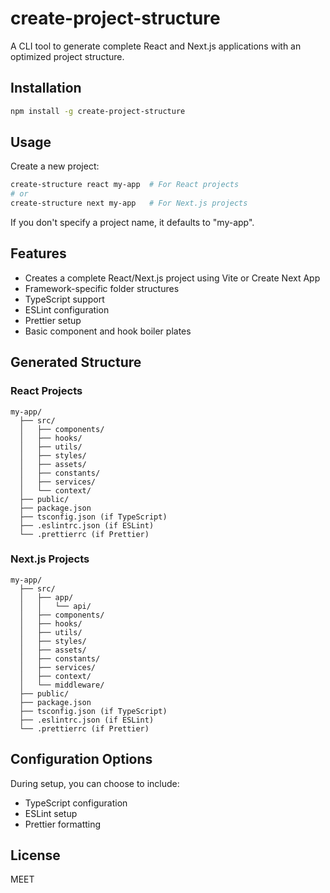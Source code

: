 # create-project-structure

A CLI tool to generate complete React and Next.js applications with an optimized project structure.

## Installation

```bash
npm install -g create-project-structure
```

## Usage

Create a new project:

```bash
create-structure react my-app  # For React projects
# or
create-structure next my-app   # For Next.js projects
```

If you don't specify a project name, it defaults to "my-app".

## Features

- Creates a complete React/Next.js project using Vite or Create Next App
- Framework-specific folder structures
- TypeScript support
- ESLint configuration
- Prettier setup
- Basic component and hook boiler plates

## Generated Structure

### React Projects

```
my-app/
  ├── src/
  │   ├── components/
  │   ├── hooks/
  │   ├── utils/
  │   ├── styles/
  │   ├── assets/
  │   ├── constants/
  │   ├── services/
  │   └── context/
  ├── public/
  ├── package.json
  ├── tsconfig.json (if TypeScript)
  ├── .eslintrc.json (if ESLint)
  └── .prettierrc (if Prettier)
```

### Next.js Projects

```
my-app/
  ├── src/
  │   ├── app/
  │   │   └── api/
  │   ├── components/
  │   ├── hooks/
  │   ├── utils/
  │   ├── styles/
  │   ├── assets/
  │   ├── constants/
  │   ├── services/
  │   ├── context/
  │   └── middleware/
  ├── public/
  ├── package.json
  ├── tsconfig.json (if TypeScript)
  ├── .eslintrc.json (if ESLint)
  └── .prettierrc (if Prettier)
```

## Configuration Options

During setup, you can choose to include:

- TypeScript configuration
- ESLint setup
- Prettier formatting

## License

MEET
